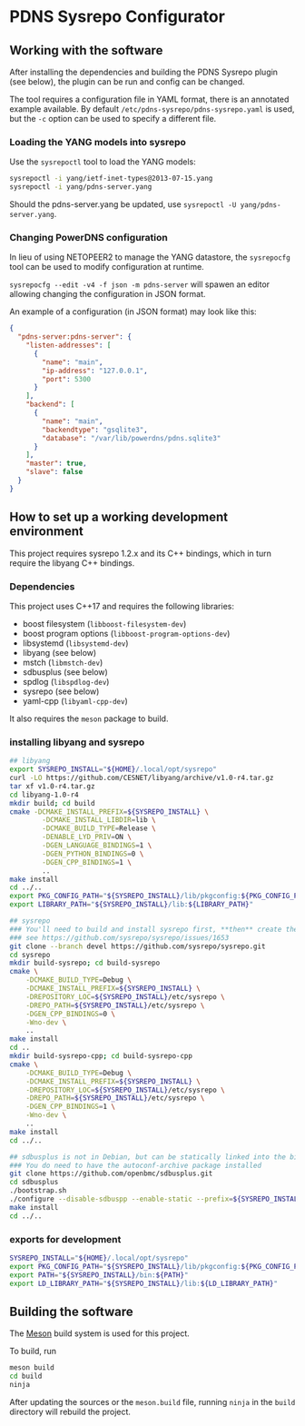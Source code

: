 # PDNS Sysrepo Configurator

## Working with the software
After installing the dependencies and building the PDNS Sysrepo plugin (see below), the plugin can be run and config can be changed.

The tool requires a configuration file in YAML format, there is an annotated example available.
By default `/etc/pdns-sysrepo/pdns-sysrepo.yaml` is used, but the `-c` option can be used to specify a different file.

### Loading the YANG models into sysrepo
Use the `sysrepoctl` tool to load the YANG models:

```bash
sysrepoctl -i yang/ietf-inet-types@2013-07-15.yang
sysrepoctl -i yang/pdns-server.yang
```

Should the pdns-server.yang be updated, use `sysrepoctl -U yang/pdns-server.yang`.

### Changing PowerDNS configuration
In lieu of using NETOPEER2 to manage the YANG datastore, the `sysrepocfg` tool can be used to modify configuration at runtime.

`sysrepocfg --edit -v4 -f json -m pdns-server` will spawen an editor allowing changing the configuration in JSON format.

An example of a configuration (in JSON format) may look like this:

```json
{
  "pdns-server:pdns-server": {
    "listen-addresses": [
      {
        "name": "main",
        "ip-address": "127.0.0.1",
        "port": 5300
      }
    ],
    "backend": [
      {
        "name": "main",
        "backendtype": "gsqlite3",
        "database": "/var/lib/powerdns/pdns.sqlite3"
      }
    ],
    "master": true,
    "slave": false
  }
}
```

## How to set up a working development environment
This project requires sysrepo 1.2.x and its C++ bindings, which in turn require the libyang C++ bindings.

### Dependencies
This project uses C++17 and requires the following libraries:

 * boost filesystem (`libboost-filesystem-dev`)
 * boost program options (`libboost-program-options-dev`)
 * libsystemd (`libsystemd-dev`)
 * libyang (see below)
 * mstch (`libmstch-dev`)
 * sdbusplus (see below)
 * spdlog (`libspdlog-dev`)
 * sysrepo (see below)
 * yaml-cpp (`libyaml-cpp-dev`)

It also requires the `meson` package to build.

### installing libyang and sysrepo
```bash
## libyang
export SYSREPO_INSTALL="${HOME}/.local/opt/sysrepo"
curl -LO https://github.com/CESNET/libyang/archive/v1.0-r4.tar.gz
tar xf v1.0-r4.tar.gz
cd libyang-1.0-r4
mkdir build; cd build
cmake -DCMAKE_INSTALL_PREFIX=${SYSREPO_INSTALL} \
        -DCMAKE_INSTALL_LIBDIR=lib \
        -DCMAKE_BUILD_TYPE=Release \
        -DENABLE_LYD_PRIV=ON \
        -DGEN_LANGUAGE_BINDINGS=1 \
        -DGEN_PYTHON_BINDINGS=0 \
        -DGEN_CPP_BINDINGS=1 \
        ..
make install
cd ../..
export PKG_CONFIG_PATH="${SYSREPO_INSTALL}/lib/pkgconfig:${PKG_CONFIG_PATH}"
export LIBRARY_PATH="${SYSREPO_INSTALL}/lib:${LIBRARY_PATH}"

## sysrepo
### You'll need to build and install sysrepo first, **then** create the bindings
### see https://github.com/sysrepo/sysrepo/issues/1653
git clone --branch devel https://github.com/sysrepo/sysrepo.git
cd sysrepo
mkdir build-sysrepo; cd build-sysrepo
cmake \
    -DCMAKE_BUILD_TYPE=Debug \
    -DCMAKE_INSTALL_PREFIX=${SYSREPO_INSTALL} \
    -DREPOSITORY_LOC=${SYSREPO_INSTALL}/etc/sysrepo \
    -DREPO_PATH=${SYSREPO_INSTALL}/etc/sysrepo \
    -DGEN_CPP_BINDINGS=0 \
    -Wno-dev \
    ..
make install
cd ..
mkdir build-sysrepo-cpp; cd build-sysrepo-cpp
cmake \
    -DCMAKE_BUILD_TYPE=Debug \
    -DCMAKE_INSTALL_PREFIX=${SYSREPO_INSTALL} \
    -DREPOSITORY_LOC=${SYSREPO_INSTALL}/etc/sysrepo \
    -DREPO_PATH=${SYSREPO_INSTALL}/etc/sysrepo \
    -DGEN_CPP_BINDINGS=1 \
    -Wno-dev \
    ..
make install
cd ../..

## sdbusplus is not in Debian, but can be statically linked into the binary during build-time
### You do need to have the autoconf-archive package installed
git clone https://github.com/openbmc/sdbusplus.git
cd sdbusplus
./bootstrap.sh
./configure --disable-sdbuspp --enable-static --prefix=${SYSREPO_INSTALL}
make install
cd ../..
```

### exports for development
```bash
SYSREPO_INSTALL="${HOME}/.local/opt/sysrepo"
export PKG_CONFIG_PATH="${SYSREPO_INSTALL}/lib/pkgconfig:${PKG_CONFIG_PATH}"
export PATH="${SYSREPO_INSTALL}/bin:${PATH}"
export LD_LIBRARY_PATH="${SYSREPO_INSTALL}/lib:${LD_LIBRARY_PATH}"
```

## Building the software
The [Meson](https://mesonbuild.com/Builtin-options.html) build system is used for this project.

To build, run

```bash
meson build
cd build
ninja
```

After updating the sources or the `meson.build` file, running `ninja` in the `build` directory will rebuild the project.
